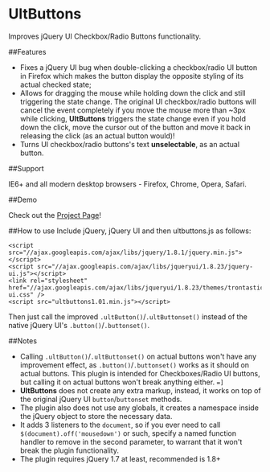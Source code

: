 UltButtons
==========

Improves jQuery UI Checkbox/Radio Buttons functionality.

##Features

- Fixes a jQuery UI bug when double-clicking a checkbox/radio UI button in Firefox which makes the button display the opposite styling of its actual checked state;
- Allows for dragging the mouse while holding down the click and still triggering the state change. The original UI checkbox/radio buttons will cancel the event completely if you move the mouse more than ~3px while clicking, **UltButtons** triggers the state change even if you hold down the click, move the cursor out of the button and move it back in releasing the click (as an actual button would)!
- Turns UI checkbox/radio buttons's text **unselectable**, as an actual button.

##Support

IE6+ and all modern desktop browsers - Firefox, Chrome, Opera, Safari.

##Demo

Check out the [Project Page](http://ultcombo.github.com/UltButtons/)!

##How to use
Include jQuery, jQuery UI and then ultbuttons.js as follows:

    <script src="//ajax.googleapis.com/ajax/libs/jquery/1.8.1/jquery.min.js"></script>
    <script src="//ajax.googleapis.com/ajax/libs/jqueryui/1.8.23/jquery-ui.js"></script>
    <link rel="stylesheet" href="//ajax.googleapis.com/ajax/libs/jqueryui/1.8.23/themes/trontastic/jquery-ui.css" />
    <script src="ultbuttons1.01.min.js"></script>

Then just call the improved `.ultButton()`/`.ultButtonset()` instead of the native jQuery UI's `.button()`/`.buttonset()`.

##Notes

- Calling `.ultButton()`/`.ultButtonset()` on actual buttons won't have any improvement effect, as `.button()`/`.buttonset()` works as it should on actual buttons. This plugin is intended for Checkboxes/Radio UI buttons, but calling it on actual buttons won't break anything either. `=]`
- **UltButtons** does not create any extra markup, instead, it works on top of the original jQuery UI `button`/`buttonset` methods.
- The plugin also does not use any globals, it creates a namespace inside the jQuery object to store the necessary data.
- It adds 3 listeners to the `document`, so if you ever need to call `$(document).off('mousedown')` or such, specify a named function handler to remove in the second parameter, to warrant that it won't break the plugin functionality.
- The plugin requires jQuery 1.7 at least, recommended is 1.8+